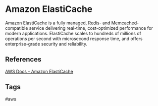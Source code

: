 # Amazon ElastiCache

Amazon ElastiCache is a fully managed, [Redis](./202309120322)- and [Memcached](./202309120326)-compatible service delivering real-time, cost-optimized performance for modern applications. ElastiCache scales to hundreds of millions of operations per second with microsecond response time, and offers enterprise-grade security and reliability.

## References
[AWS Docs - Amazon ElastiCache](https://aws.amazon.com/elasticache/)

## Tags
#aws
